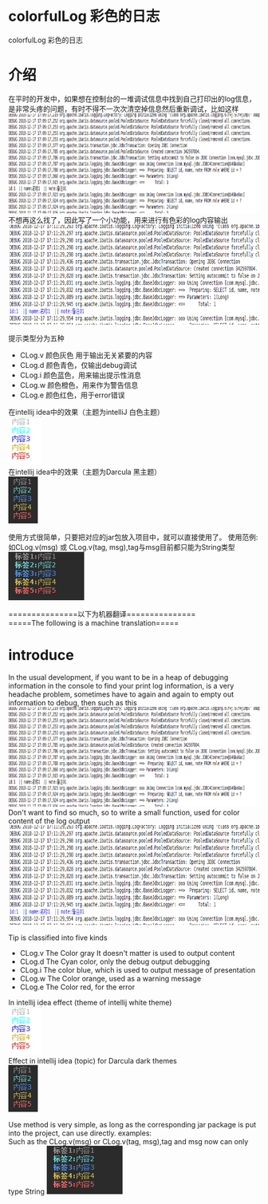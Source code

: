 # colorfulLog 彩色的日志
colorfulLog 彩色的日志
<h1>介绍</h1>
<p>
 在平时的开发中，如果想在控制台的一堆调试信息中找到自己打印出的log信息，是非常头疼的问题，有时不得不一次次清空掉信息然后重新调试，比如这样
 <img src="https://raw.githubusercontent.com/guoridgepole/colorfulLog/master/pic1.png"  width="700px" height="200px"/><br/>
 不想再这么找了，因此写了一个小功能，用来进行有色彩的log内容输出
 <img src="https://raw.githubusercontent.com/guoridgepole/colorfulLog/master/pic2.png" width="700px" height="200px"/>
 </p>
<p>
 提示类型分为五种
 <ul>
  <li>CLog.v 颜色灰色 用于输出无关紧要的内容</li>
  <li>CLog.d 颜色青色，仅输出debug调试</li>
  <li>CLog.i 颜色蓝色，用来输出提示性消息</li>
  <li>CLog.w 颜色橙色，用来作为警告信息</li>
  <li>CLog.e 颜色红色，用于error错误</li>
 </ul>
</p>
<p>
 在intellij idea中的效果（主题为intelliJ 白色主题）<br/>
 <img src="https://raw.githubusercontent.com/guoridgepole/colorfulLog/master/show1.png"/><br/>
  在intellij idea中的效果（主题为Darcula 黑主题）<br/>
  <img src="https://raw.githubusercontent.com/guoridgepole/colorfulLog/master/show2.png"/>
</p>
 使用方式很简单，只要把对应的jar包放入项目中，就可以直接使用了。
 使用范例:<br/>
 如CLog.v(msg) 或 CLog.v(tag, msg),tag与msg目前都只能为String类型
 <img src="https://raw.githubusercontent.com/guoridgepole/colorfulLog/master/show3.png"/>



===============以下为机器翻译===============<br/>
=====The following is a machine translation=====

<h1>introduce</h1>
<p>
 In the usual development, if you want to be in a heap of debugging information in the console to find your print log information, is a very headache problem, sometimes have to again and again to empty out information to debug, then such as this
 <img src="https://raw.githubusercontent.com/guoridgepole/colorfulLog/master/pic1.png"  width="700px" height="200px"/><br/>
 Don't want to find so much, so to write a small function, used for color content of the log output
 <img src="https://raw.githubusercontent.com/guoridgepole/colorfulLog/master/pic2.png" width="700px" height="200px"/>
 </p>
<p>
 Tip is classified into five kinds
 <ul>
  <li>CLog.v The Color gray It doesn't matter is used to output content</li>
  <li>CLog.d The Cyan color, only the debug output debugging</li>
  <li>CLog.i The color blue, which is used to output message of presentation</li>
  <li>CLog.w The Color orange, used as a warning message</li>
  <li>CLog.e The Color red, for the error</li>
 </ul>
</p>
<p>
 In intellij idea effect (theme of intellij white theme)<br/>
 <img src="https://raw.githubusercontent.com/guoridgepole/colorfulLog/master/show1.png"/><br/>
  Effect in intellij idea (topic) for Darcula dark themes <br/>
  <img src="https://raw.githubusercontent.com/guoridgepole/colorfulLog/master/show2.png"/>
</p>
 Use method is very simple, as long as the corresponding jar package is put into the project, can use directly.
 examples:<br/>
 Such as the CLog.v(msg) or CLog.v(tag, msg),tag and msg now can only type String
 <img src="https://raw.githubusercontent.com/guoridgepole/colorfulLog/master/show3.png"/>
